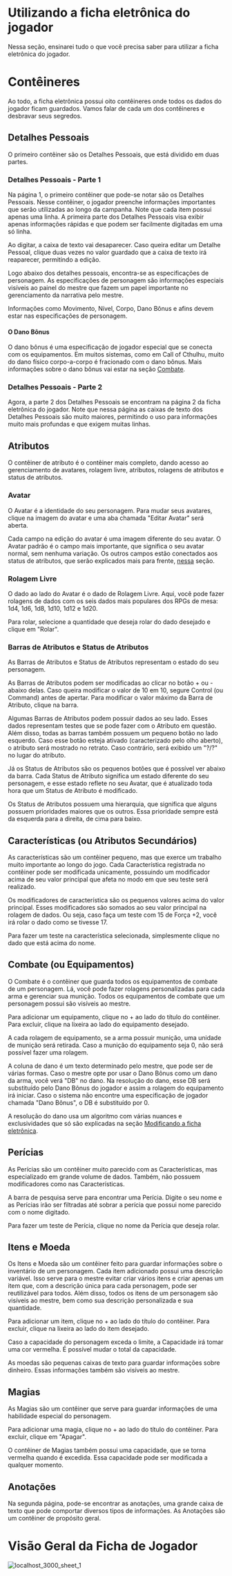 # Utilizando a ficha eletrônica do jogador

Nessa seção, ensinarei tudo o que você precisa saber para utilizar a ficha eletrônica do jogador.

# Contêineres

Ao todo, a ficha eletrônica possui oito contêineres onde todos os dados do jogador ficam guardados. Vamos falar de cada um dos contêineres e desbravar seus segredos.

## Detalhes Pessoais

O primeiro contêiner são os Detalhes Pessoais, que está dividido em duas partes.

### Detalhes Pessoais - Parte 1

Na página 1, o primeiro contêiner que pode-se notar são os Detalhes Pessoais. Nesse contêiner, o jogador preenche informações importantes que serão utilizadas ao longo da campanha. Note que cada item possui apenas uma linha. A primeira parte dos Detalhes Pessoais visa exibir apenas informações rápidas e que podem ser facilmente digitadas em uma só linha.

Ao digitar, a caixa de texto vai desaparecer. Caso queira editar um Detalhe Pessoal, clique duas vezes no valor guardado que a caixa de texto irá reaparecer, permitindo a edição.

Logo abaixo dos detalhes pessoais, encontra-se as especificações de personagem. As especificações de personagem são informações especiais visíveis ao painel do mestre que fazem um papel importante no gerenciamento da narrativa pelo mestre.

Informações como Movimento, Nível, Corpo, Dano Bônus e afins devem estar nas especificações de personagem.

#### O Dano Bônus

O dano bônus é uma especificação de jogador especial que se conecta com os equipamentos. Em muitos sistemas, como em Call of Cthulhu, muito do dano físico corpo-a-corpo é fracionado com o dano bônus. Mais informações sobre o dano bônus vai estar na seção [Combate](#combate-ou-equipamentos).

### Detalhes Pessoais - Parte 2

Agora, a parte 2 dos Detalhes Pessoais se encontram na página 2 da ficha eletrônica do jogador. Note que nessa página as caixas de texto dos Detalhes Pessoais são muito maiores, permitindo o uso para informações muito mais profundas e que exigem muitas linhas.

## Atributos

O contêiner de atributo é o contêiner mais completo, dando acesso ao gerenciamento de avatares, rolagem livre, atributos, rolagens de atributos e status de atributos.

### Avatar

O Avatar é a identidade do seu personagem. Para mudar seus avatares, clique na imagem do avatar e uma aba chamada "Editar Avatar" será aberta.

Cada campo na edição do avatar é uma imagem diferente do seu avatar. O Avatar padrão é o campo mais importante, que significa o seu avatar normal, sem nenhuma variação. Os outros campos estão conectados aos status de atributos, que serão explicados mais para frente, [nessa](#barras-de-atributos-e-status-de-atributos) seção.

### Rolagem Livre

O dado ao lado do Avatar é o dado de Rolagem Livre. Aqui, você pode fazer rolagens de dados com os seis dados mais populares dos RPGs de mesa: 1d4, 1d6, 1d8, 1d10, 1d12 e 1d20.

Para rolar, selecione a quantidade que deseja rolar do dado desejado e clique em "Rolar".

### Barras de Atributos e Status de Atributos

As Barras de Atributos e Status de Atributos representam o estado do seu personagem.

As Barras de Atributos podem ser modificadas ao clicar no botão + ou - abaixo delas. Caso queira modificar o valor de 10 em 10, segure Control (ou Command) antes de apertar. Para modificar o valor máximo da Barra de Atributo, clique na barra.

Algumas Barras de Atributos podem possuir dados ao seu lado. Esses dados representam testes que se pode fazer com o Atributo em questão. Além disso, todas as barras também possuem um pequeno botão no lado esquerdo. Caso esse botão esteja ativado (caracterizado pelo olho aberto), o atributo será mostrado no retrato. Caso contrário, será exibido um "?/?" no lugar do atributo.

Já os Status de Atributos são os pequenos botões que é possível ver abaixo da barra. Cada Status de Atributo significa um estado diferente do seu personagem, e esse estado reflete no seu Avatar, que é atualizado toda hora que um Status de Atributo é modificado.

Os Status de Atributos possuem uma hierarquia, que significa que alguns possuem prioridades maiores que os outros. Essa prioridade sempre está da esquerda para a direita, de cima para baixo.

## Características (ou Atributos Secundários)

As características são um contêiner pequeno, mas que exerce um trabalho muito importante ao longo do jogo. Cada Característica registrada no contêiner pode ser modificada unicamente, possuindo um modificador acima de seu valor principal que afeta no modo em que seu teste será realizado.

Os modificadores de característica são os pequenos valores acima do valor principal. Esses modificadores são somados ao seu valor principal na rolagem de dados. Ou seja, caso faça um teste com 15 de Força +2, você irá rolar o dado como se tivesse 17.

Para fazer um teste na característica selecionada, simplesmente clique no dado que está acima do nome.

## Combate (ou Equipamentos)

O Combate é o contêiner que guarda todos os equipamentos de combate de um personagem. Lá, você pode fazer rolagens personalizadas para cada arma e gerenciar sua munição. Todos os equipamentos de combate que um personagem possui são visíveis ao mestre.

Para adicionar um equipamento, clique no + ao lado do título do contêiner. Para excluir, clique na lixeira ao lado do equipamento desejado.

A cada rolagem de equipamento, se a arma possuir munição, uma unidade de munição será retirada. Caso a munição do equipamento seja 0, não será possível fazer uma rolagem.

A coluna de dano é um texto determinado pelo mestre, que pode ser de várias formas. Caso o mestre opte por usar o Dano Bônus como um dano da arma, você verá "DB" no dano. Na resolução do dano, esse DB será substituído pelo Dano Bônus do jogador e assim a rolagem do equipamento irá iniciar. Caso o sistema não encontre uma especificação de jogador chamada "Dano Bônus", o DB é substituído por 0.

A resolução do dano usa um algoritmo com várias nuances e exclusividades que só são explicadas na seção [Modificando a ficha eletrônica](./editor.md#combate).

## Perícias

As Perícias são um contêiner muito parecido com as Características, mas especializado em grande volume de dados. Também, não possuem modificadores como nas Características.

A barra de pesquisa serve para encontrar uma Perícia. Digite o seu nome e as Perícias irão ser filtradas até sobrar a perícia que possui nome parecido com o nome digitado.

Para fazer um teste de Perícia, clique no nome da Perícia que deseja rolar.

## Itens e Moeda

Os Itens e Moeda são um contêiner feito para guardar informações sobre o inventário de um personagem. Cada item adicionado possui uma descrição variável. Isso serve para o mestre evitar criar vários itens e criar apenas um item que, com a descrição única para cada personagem, pode ser reutilizável para todos. Além disso, todos os itens de um personagem são visíveis ao mestre, bem como sua descrição personalizada e sua quantidade.

Para adicionar um item, clique no + ao lado do título do contêiner. Para excluir, clique na lixeira ao lado do item desejado.

Caso a capacidade do personagem exceda o limite, a Capacidade irá tomar uma cor vermelha. É possível mudar o total da capacidade.

As moedas são pequenas caixas de texto para guardar informações sobre dinheiro. Essas informações também são visíveis ao mestre.

## Magias

As Magias são um contêiner que serve para guardar informações de uma habilidade especial do personagem.

Para adicionar uma magia, clique no + ao lado do título do contêiner. Para excluir, clique em "Apagar".

O contêiner de Magias também possui uma capacidade, que se torna vermelha quando é excedida. Essa capacidade pode ser modificada a qualquer momento.

## Anotações

Na segunda página, pode-se encontrar as anotações, uma grande caixa de texto que pode comportar diversos tipos de informações. As Anotações são um contêiner de propósito geral.

# Visão Geral da Ficha de Jogador

![localhost_3000_sheet_1](https://user-images.githubusercontent.com/71353674/163498261-e053abad-01cd-45db-896e-e7a81de86a43.png)
